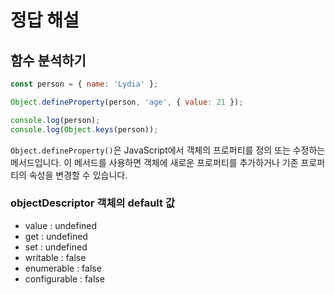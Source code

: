 # 정답 해설

## 함수 분석하기

```js
const person = { name: 'Lydia' };

Object.defineProperty(person, 'age', { value: 21 });

console.log(person);
console.log(Object.keys(person));
```

`Object.defineProperty()`은 JavaScript에서 객체의 프로퍼티를 정의 또는 수정하는 메서드입니다. 이 메서드를 사용하면 객체에 새로운 프로퍼티를 추가하거나 기존 프로퍼티의 속성을 변경할 수 있습니다.

### objectDescriptor 객체의 default 값

- value : undefined
- get : undefined
- set : undefined
- writable : false
- enumerable : false
- configurable : false
